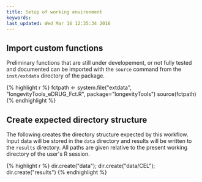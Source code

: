 ```yaml
---
title: Setup of working environment
keywords: 
last_updated: Wed Mar 16 12:35:34 2016
---
```


## Import custom functions 

Preliminary functions that are still under developement, or not fully tested and documented 
can be imported with the `source` command from the `inst/extdata` directory of the package.


{% highlight r %}
fctpath <- system.file("extdata", "longevityTools_eDRUG_Fct.R", package="longevityTools")
source(fctpath)
{% endhighlight %}

## Create expected directory structure 

The following creates the directory structure expected by this workflow. Input data
will be stored in the `data` directory and results will be written to the `results` directory.
All paths are given relative to the present working directory of the user's R session.


{% highlight r %}
dir.create("data"); dir.create("data/CEL"); dir.create("results") 
{% endhighlight %}


